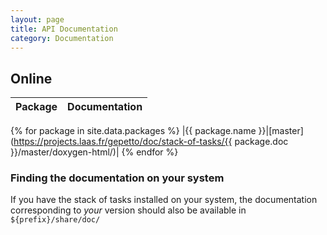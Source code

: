 ```yaml
---
layout: page
title: API Documentation
category: Documentation
---
```


## Online

| Package | Documentation |
|---------|---------------|
{% for package in site.data.packages %}
|{{ package.name }}|[master](https://projects.laas.fr/gepetto/doc/stack-of-tasks/{{ package.doc }}/master/doxygen-html/)|
{% endfor %}

### Finding the documentation on your system

If you have the stack of tasks installed on your system, the documentation corresponding to *your* version should also
be available in `${prefix}/share/doc/`
